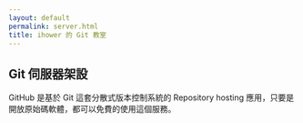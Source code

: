 ```yaml
---
layout: default
permalink: server.html
title: ihower 的 Git 教室
---
```


## Git 伺服器架設

GitHub 是基於 Git 這套分散式版本控制系統的 Repository hosting 應用，只要是開放原始碼軟體，都可以免費的使用這個服務。